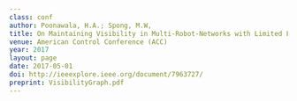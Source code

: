 ```yaml
---
class: conf
author: Poonawala, H.A.; Spong, M.W,
title: On Maintaining Visibility in Multi-Robot-Networks with Limited Field-of-View Sensors
venue: American Control Conference (ACC)
year: 2017
layout: page
date: 2017-05-01
doi: http://ieeexplore.ieee.org/document/7963727/
preprint: VisibilityGraph.pdf
---
```

